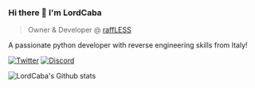 ### Hi there 👋 I'm LordCaba
> Owner & Developer @ [raffLESS](https://twitter.com/raffLESS_)

A passionate python developer with reverse engineering skills from Italy!

[![Twitter](https://img.shields.io/badge/Twitter-1DA1F2?style=for-the-badge&logo=twitter&logoColor=white)](https://twitter.com/Caba_999)
[![Discord](https://img.shields.io/badge/Discord-5865F2?style=for-the-badge&logo=discord&logoColor=white)](https://discordapp.com/users/564124593804017665)

![LordCaba's Github stats](https://github-readme-stats.vercel.app/api?username=LordCaba&theme=highcontrast&show_icons=true&bg_color=1C1B25&title_color=6A97EA&icon_color=BA72CF&text_color=42BD9D&count_private=true)

